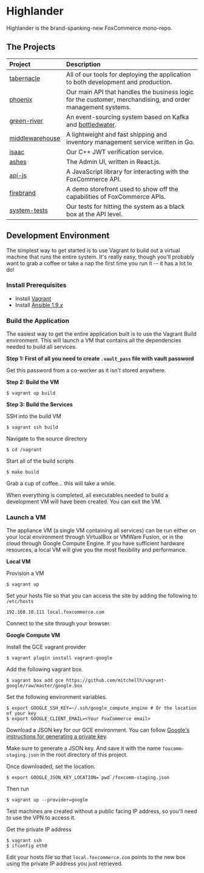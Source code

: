 # Highlander

Highlander is the brand-spanking-new FoxCommerce mono-repo.

## The Projects

| Project                                | Description                                                                                                  |
|:---------------------------------------|:-------------------------------------------------------------------------------------------------------------|
| [tabernacle](tabernacle)               | All of our tools for deploying the application to both development and production.                           |
| [phoenix](core/phoenix)                | Our main API that handles the business logic for the customer, merchandising, and order management systems.  |
| [green-river](core/green-river)        | An event-sourcing system based on Kafka and [bottledwater](https://github.com/confluentinc/bottledwater-pg). |
| [middlewarehouse](core/middlewarehouse)| A lightweight and fast shipping and inventory management service written in Go.                              |
| [isaac](core/isaac)                    | Our C++ JWT verification service.                                                                            |
| [ashes](core/ashes)                    | The Admin UI, written in React.js.                                                                           |
| [api-js](core/api-js)                  | A JavaScript library for interacting with the FoxCommerce API.                                               |
| [firebrand](projects/demo/firebrand)   | A demo storefront used to show off the capabilities of FoxCommerce APIs.                                     |
| [system-tests](system-tests)           | Our tests for hitting the system as a black box at the API level.                                            |

## Development Environment

The simplest way to get started is to use Vagrant to build out a virtual
machine that runs the entire system. It's really easy, though you'll
probably want to grab a coffee or take a nap the first time you run it -- it
has a lot to do!

### Install Prerequisites

- Install [Vagrant](https://www.vagrantup.com)
- Install [Ansible 1.9.x](http://docs.ansible.com/ansible/intro_installation.html#installation)

### Build the Application

The easiest way to get the entire application built is to use the Vagrant Build
environment. This will launch a VM that contains all the dependencies needed to
build all services.

**Step 1: First of all you need to create `.vault_pass` file with vault password**

Get this password from a co-worker as it isn't stored anywhere.

**Step 2: Build the VM**

```
$ vagrant up build
```

**Step 3: Build the Services**

SSH into the build VM

    $ vagrant ssh build

Navigate to the source directory

    $ cd /vagrant

Start all of the build scripts

    $ make build

Grab a cup of coffee... this will take a while.

When everything is completed, all executables needed to build a development VM
will have been created. You can exit the VM.

### Launch a VM

The appliance VM (a single VM containing all services) can be run either on your
local environment through VirtualBox or VMWare Fusion, or in the cloud through
Google Compute Engine. If you have sufficient hardware resources, a local VM
will give you the most flexibility and performance.

**Local VM**

Provision a VM

    $ vagrant up

Set your hosts file so that you can access the site by adding the following to `/etc/hosts`

    192.168.10.111 local.foxcommerce.com

Connect to the site through your browser.

**Google Compute VM**

Install the GCE vagrant provider

    $ vagrant plugin install vagrant-google

Add the following vagrant box.

    $ vagrant box add gce https://github.com/mitchellh/vagrant-google/raw/master/google.box

Set the following environment variables.

    $ export GOOGLE_SSH_KEY=~/.ssh/google_compute_engine # Or the location of your key
    $ export GOOGLE_CLIENT_EMAIL=<Your FoxCommerce email>

Download a JSON key for our GCE environment. You can follow
[Google's instructions for generating a private key](https://cloud.google.com/storage/docs/authentication#generating-a-private-key).

Make sure to generate a JSON key. And save it with the name `foxcomm-staging.json` in the root directory of this project.

Once downloaded, set the location.

    $ export GOOGLE_JSON_KEY_LOCATION=`pwd`/foxcomm-staging.json

Then run

    $ vagrant up --provider=google

Test machines are created without a public facing IP address, so you'll need to use the VPN to access it.

Get the private IP address

    $ vagrant ssh
    $ ifconfig eth0

Edit your hosts file so that `local.foxcommerce.com` points to the new box using the private IP address you just retrieved.

